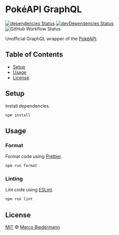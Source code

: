 # PokéAPI GraphQL

[![dependencies Status](https://img.shields.io/david/marcobiedermann/pokeapi-graphql)](https://david-dm.org/marcobiedermann/pokeapi-graphql)
[![devDependencies Status](https://img.shields.io/david/dev/marcobiedermann/pokeapi-graphql)](https://david-dm.org/marcobiedermann/pokeapi-graphql?type=dev)
![GitHub Workflow Status](https://img.shields.io/github/workflow/status/marcobiedermann/pokeapi-graphql/Node.js%20CI)

Unofficial GraphQL wrapper of the [PokéAPI](https://pokeapi.co/).

## Table of Contents

- [Setup](#setup)
- [Usage](#usage)
- [License](#license)

## Setup

Install dependencies.

```sh
npm install
```

## Usage

### Format

Format code using [Prettier](https://prettier.io/).

```sh
npm run format
```

### Linting

Lint code using [ESLint](https://eslint.org/).

```sh
npm run lint
```

## License

[MIT](LICENSE) © [Marco Biedermann](https://github.com/marcobiedermann)
